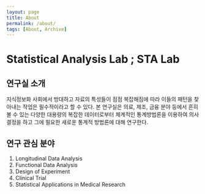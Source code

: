 ```yaml
---
layout: page
title: About
permalink: /about/
tags: [About, Archive]
---
```


# Statistical Analysis Lab ; STA Lab

## 연구실 소개

지식정보화 사회에서 방대하고 자료의 특성들이 점점 복잡해짐에 따라 이들의 패턴을 찾아내는 작업은
필수적이라고 할 수 있다.
본 연구실은 의료, 제조, 금융 분야 등에서 흔히 볼 수 있는 다양한 대용량의 복잡한 데이터로부터
체계적인 통계방법론을 이용하여 의사결정을 하고
그에 필요한 새로운 통계적 방법론에 대해 연구한다.

## 연구 관심 분야
1. Longitudinal Data Analysis
2. Functional Data Analysis
3. Design of Experiment
4. Clinical Trial
5. Statistical Applications in Medical Research


